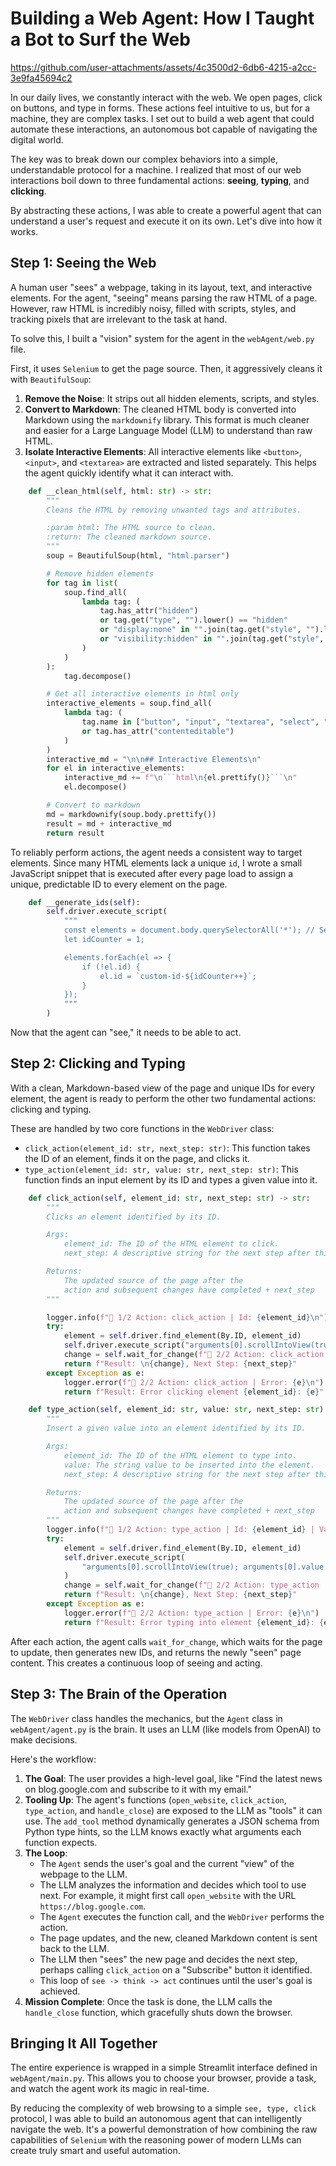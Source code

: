 # Building a Web Agent: How I Taught a Bot to Surf the Web

https://github.com/user-attachments/assets/4c3500d2-6db6-4215-a2cc-3e9fa45694c2

In our daily lives, we constantly interact with the web. We open pages, click on buttons, and type in forms. These actions feel intuitive to us, but for a machine, they are complex tasks. I set out to build a web agent that could automate these interactions, an autonomous bot capable of navigating the digital world.

The key was to break down our complex behaviors into a simple, understandable protocol for a machine. I realized that most of our web interactions boil down to three fundamental actions: **seeing**, **typing**, and **clicking**.

By abstracting these actions, I was able to create a powerful agent that can understand a user's request and execute it on its own. Let's dive into how it works.

## Step 1: Seeing the Web

A human user "sees" a webpage, taking in its layout, text, and interactive elements. For the agent, "seeing" means parsing the raw HTML of a page. However, raw HTML is incredibly noisy, filled with scripts, styles, and tracking pixels that are irrelevant to the task at hand.

To solve this, I built a "vision" system for the agent in the `webAgent/web.py` file.

First, it uses `Selenium` to get the page source. Then, it aggressively cleans it with `BeautifulSoup`:

1.  **Remove the Noise**: It strips out all hidden elements, scripts, and styles.
2.  **Convert to Markdown**: The cleaned HTML body is converted into Markdown using the `markdownify` library. This format is much cleaner and easier for a Large Language Model (LLM) to understand than raw HTML.
3.  **Isolate Interactive Elements**: All interactive elements like `<button>`, `<input>`, and `<textarea>` are extracted and listed separately. This helps the agent quickly identify what it can interact with.

```python web-agent/src/webAgent/web.py#L112-L141
    def __clean_html(self, html: str) -> str:
        """
        Cleans the HTML by removing unwanted tags and attributes.

        :param html: The HTML source to clean.
        :return: The cleaned markdown source.
        """
        soup = BeautifulSoup(html, "html.parser")

        # Remove hidden elements
        for tag in list(
            soup.find_all(
                lambda tag: (
                    tag.has_attr("hidden")
                    or tag.get("type", "").lower() == "hidden"
                    or "display:none" in "".join(tag.get("style", "").lower().split())
                    or "visibility:hidden" in "".join(tag.get("style", "").lower().split())
                )
            )
        ):
            tag.decompose()

        # Get all interactive elements in html only
        interactive_elements = soup.find_all(
            lambda tag: (
                tag.name in ["button", "input", "textarea", "select", "datalist", "area"]
                or tag.has_attr("contenteditable")
            )
        )
        interactive_md = "\n\n## Interactive Elements\n"
        for el in interactive_elements:
            interactive_md += f"\n```html\n{el.prettify()}```\n"
            el.decompose()

        # Convert to markdown
        md = markdownify(soup.body.prettify())
        result = md + interactive_md
        return result
```

To reliably perform actions, the agent needs a consistent way to target elements. Since many HTML elements lack a unique `id`, I wrote a small JavaScript snippet that is executed after every page load to assign a unique, predictable ID to every element on the page.

```python web-agent/src/webAgent/web.py#L143-L154
    def __generate_ids(self):
        self.driver.execute_script(
            """
            const elements = document.body.querySelectorAll('*'); // Select all elements inside body
            let idCounter = 1;

            elements.forEach(el => {
                if (!el.id) {
                    el.id = `custom-id-${idCounter++}`;
                }
            });
            """
        )
```

Now that the agent can "see," it needs to be able to act.

## Step 2: Clicking and Typing

With a clean, Markdown-based view of the page and unique IDs for every element, the agent is ready to perform the other two fundamental actions: clicking and typing.

These are handled by two core functions in the `WebDriver` class:

*   `click_action(element_id: str, next_step: str)`: This function takes the ID of an element, finds it on the page, and clicks it.
*   `type_action(element_id: str, value: str, next_step: str)`: This function finds an input element by its ID and types a given value into it.

```python web-agent/src/webAgent/web.py#L187-L225
    def click_action(self, element_id: str, next_step: str) -> str:
        """
        Clicks an element identified by its ID.

        Args:
            element_id: The ID of the HTML element to click.
            next_step: A descriptive string for the next step after this action.

        Returns:
            The updated source of the page after the
            action and subsequent changes have completed + next_step
        """

        logger.info(f"🔧 1/2 Action: click_action | Id: {element_id}\n")
        try:
            element = self.driver.find_element(By.ID, element_id)
            self.driver.execute_script("arguments[0].scrollIntoView(true); arguments[0].click();", element)
            change = self.wait_for_change(f"🔧 2/2 Action: click_action | Next Step: {next_step}\n")
            return f"Result: \n{change}, Next Step: {next_step}"
        except Exception as e:
            logger.error(f"🔧 2/2 Action: click_action | Error: {e}\n")
            return f"Result: Error clicking element {element_id}: {e}"

    def type_action(self, element_id: str, value: str, next_step: str) -> str:
        """
        Insert a given value into an element identified by its ID.

        Args:
            element_id: The ID of the HTML element to type into.
            value: The string value to be inserted into the element.
            next_step: A descriptive string for the next step after this action.

        Returns:
            The updated source of the page after the
            action and subsequent changes have completed + next_step
        """
        logger.info(f"🔧 1/2 Action: type_action | Id: {element_id} | Value: {value}\n")
        try:
            element = self.driver.find_element(By.ID, element_id)
            self.driver.execute_script(
                "arguments[0].scrollIntoView(true); arguments[0].value = arguments[1];", element, value
            )
            change = self.wait_for_change(f"🔧 2/2 Action: type_action | Next Step: {next_step}\n")
            return f"Result: \n{change}, Next Step: {next_step}"
        except Exception as e:
            logger.error(f"🔧 2/2 Action: type_action | Error: {e}\n")
            return f"Result: Error typing into element {element_id}: {e}"
```

After each action, the agent calls `wait_for_change`, which waits for the page to update, then generates new IDs, and returns the newly "seen" page content. This creates a continuous loop of seeing and acting.

## Step 3: The Brain of the Operation

The `WebDriver` class handles the mechanics, but the `Agent` class in `webAgent/agent.py` is the brain. It uses an LLM (like models from OpenAI) to make decisions.

Here's the workflow:

1.  **The Goal**: The user provides a high-level goal, like "Find the latest news on blog.google.com and subscribe to it with my email."
2.  **Tooling Up**: The agent's functions (`open_website`, `click_action`, `type_action`, and `handle_close`) are exposed to the LLM as "tools" it can use. The `add_tool` method dynamically generates a JSON schema from Python type hints, so the LLM knows exactly what arguments each function expects.
3.  **The Loop**:
    *   The `Agent` sends the user's goal and the current "view" of the webpage to the LLM.
    *   The LLM analyzes the information and decides which tool to use next. For example, it might first call `open_website` with the URL `https://blog.google.com`.
    *   The `Agent` executes the function call, and the `WebDriver` performs the action.
    *   The page updates, and the new, cleaned Markdown content is sent back to the LLM.
    *   The LLM then "sees" the new page and decides the next step, perhaps calling `click_action` on a "Subscribe" button it identified.
    *   This loop of `see -> think -> act` continues until the user's goal is achieved.
4.  **Mission Complete**: Once the task is done, the LLM calls the `handle_close` function, which gracefully shuts down the browser.

## Bringing It All Together

The entire experience is wrapped in a simple Streamlit interface defined in `webAgent/main.py`. This allows you to choose your browser, provide a task, and watch the agent work its magic in real-time.

By reducing the complexity of web browsing to a simple `see, type, click` protocol, I was able to build an autonomous agent that can intelligently navigate the web. It's a powerful demonstration of how combining the raw capabilities of `Selenium` with the reasoning power of modern LLMs can create truly smart and useful automation.
